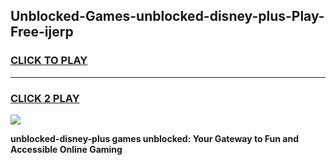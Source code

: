 
## Unblocked-Games-unblocked-disney-plus-Play-Free-ijerp
<h3>
<a href="https://premium76.site?title=unblocked-disney-plus&ref=20M">CLICK TO PLAY</a></h3>
<hr>

<h3>
<a href="https://premium76.site?title=unblocked-disney-plus&ref=20M">CLICK 2 PLAY</a>
  
</h3>

<a href="https://premium76.site?title=unblocked-disney-plus&ref=19M"><img src="https://clearcache.store/games.png"></a>


**unblocked-disney-plus games unblocked: Your Gateway to Fun and Accessible Online Gaming**
